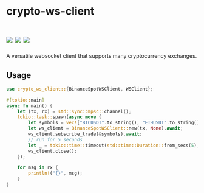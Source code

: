 # crypto-ws-client

[![](https://img.shields.io/github/workflow/status/crypto-crawler/crypto-crawler-rs/CI/main)](https://github.com/crypto-crawler/crypto-crawler-rs/actions?query=branch%3Amain)
[![](https://img.shields.io/crates/v/crypto-ws-client.svg)](https://crates.io/crates/crypto-ws-client)
[![](https://docs.rs/crypto-ws-client/badge.svg)](https://docs.rs/crypto-ws-client)
==========

A versatile websocket client that supports many cryptocurrency exchanges.

## Usage

```rust
use crypto_ws_client::{BinanceSpotWSClient, WSClient};

#[tokio::main]
async fn main() {
    let (tx, rx) = std::sync::mpsc::channel();
    tokio::task::spawn(async move {
        let symbols = vec!["BTCUSDT".to_string(), "ETHUSDT".to_string()];
        let ws_client = BinanceSpotWSClient::new(tx, None).await;
        ws_client.subscribe_trade(&symbols).await;
        // run for 5 seconds
        let _ = tokio::time::timeout(std::time::Duration::from_secs(5), ws_client.run()).await;
        ws_client.close();
    });

    for msg in rx {
        println!("{}", msg);
    }
}
```
